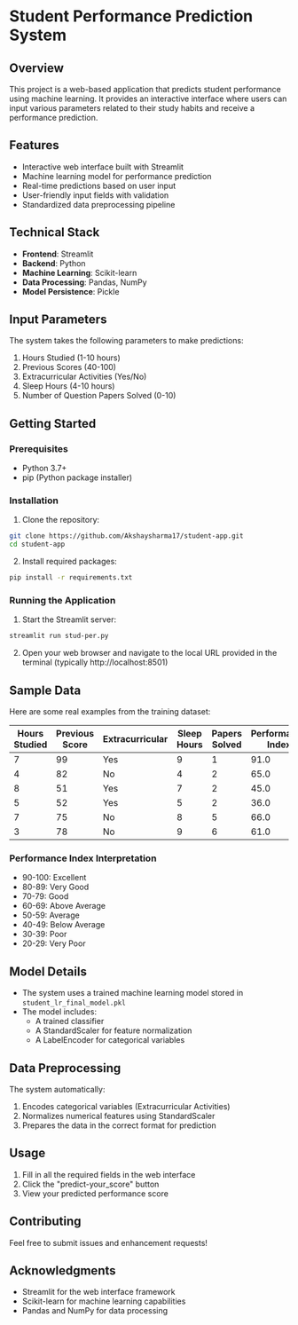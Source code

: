 # Student Performance Prediction System

## Overview
This project is a web-based application that predicts student performance using machine learning. It provides an interactive interface where users can input various parameters related to their study habits and receive a performance prediction.

## Features
- Interactive web interface built with Streamlit
- Machine learning model for performance prediction
- Real-time predictions based on user input
- User-friendly input fields with validation
- Standardized data preprocessing pipeline

## Technical Stack
- **Frontend**: Streamlit
- **Backend**: Python
- **Machine Learning**: Scikit-learn
- **Data Processing**: Pandas, NumPy
- **Model Persistence**: Pickle

## Input Parameters
The system takes the following parameters to make predictions:
1. Hours Studied (1-10 hours)
2. Previous Scores (40-100)
3. Extracurricular Activities (Yes/No)
4. Sleep Hours (4-10 hours)
5. Number of Question Papers Solved (0-10)

## Getting Started

### Prerequisites
- Python 3.7+
- pip (Python package installer)

### Installation
1. Clone the repository:
```bash
git clone https://github.com/Akshaysharma17/student-app.git
cd student-app
```

2. Install required packages:
```bash
pip install -r requirements.txt
```

### Running the Application
1. Start the Streamlit server:
```bash
streamlit run stud-per.py
```

2. Open your web browser and navigate to the local URL provided in the terminal (typically http://localhost:8501)

## Sample Data
Here are some real examples from the training dataset:

| Hours Studied | Previous Score | Extracurricular | Sleep Hours | Papers Solved | Performance Index |
|--------------|----------------|-----------------|-------------|---------------|-------------------|
| 7            | 99            | Yes            | 9           | 1             | 91.0              |
| 4            | 82            | No             | 4           | 2             | 65.0              |
| 8            | 51            | Yes            | 7           | 2             | 45.0              |
| 5            | 52            | Yes            | 5           | 2             | 36.0              |
| 7            | 75            | No             | 8           | 5             | 66.0              |
| 3            | 78            | No             | 9           | 6             | 61.0              |

### Performance Index Interpretation
- 90-100: Excellent
- 80-89: Very Good
- 70-79: Good
- 60-69: Above Average
- 50-59: Average
- 40-49: Below Average
- 30-39: Poor
- 20-29: Very Poor

## Model Details
- The system uses a trained machine learning model stored in `student_lr_final_model.pkl`
- The model includes:
  - A trained classifier
  - A StandardScaler for feature normalization
  - A LabelEncoder for categorical variables

## Data Preprocessing
The system automatically:
1. Encodes categorical variables (Extracurricular Activities)
2. Normalizes numerical features using StandardScaler
3. Prepares the data in the correct format for prediction

## Usage
1. Fill in all the required fields in the web interface
2. Click the "predict-your_score" button
3. View your predicted performance score

## Contributing
Feel free to submit issues and enhancement requests!

## Acknowledgments
- Streamlit for the web interface framework
- Scikit-learn for machine learning capabilities
- Pandas and NumPy for data processing
